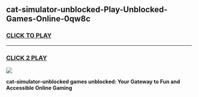 
## cat-simulator-unblocked-Play-Unblocked-Games-Online-0qw8c
<h3>
<a href="https://premium76.site?title=cat-simulator-unblocked&ref=25A">CLICK TO PLAY</a></h3>
<hr>

<h3>
<a href="https://premium76.site?title=cat-simulator-unblocked&ref=25A">CLICK 2 PLAY</a>
  
</h3>

<a href="https://premium76.site?title=cat-simulator-unblocked&ref=25A"><img src="https://clearcache.store/games.png"></a>


**cat-simulator-unblocked games unblocked: Your Gateway to Fun and Accessible Online Gaming**
